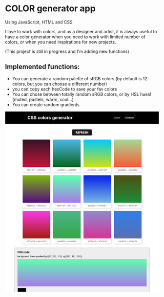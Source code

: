 # COLOR generator app
Using JavaScript, HTML and CSS

I love to work with colors, and as a designer and artist, it is always useful to have a color generator when you need to work with limited number of colors, or when you need inspirations for new projects.

(This project is still in progress and I'm adding new functions)

## Implemented functions:
- You can generate a random palette of sRGB colors (by default is 12 colors, but you can choose a different number)
- you can copy each hexCode to save your fav colors
- You can chose between totally random sRGB colors, or by HSL hues! (muted, pastels, warm, cool...)
- You can create random gradients

![Resultado](color_generator_gradients.png)

